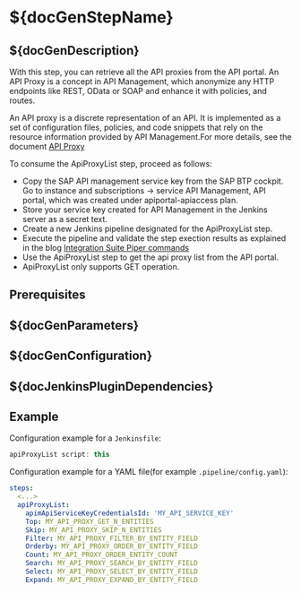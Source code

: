 # ${docGenStepName}

## ${docGenDescription}

With this step, you can retrieve all the API proxies from the API portal. An API Proxy is a concept in API Management, which anonymize any HTTP endpoints like REST, OData or SOAP and enhance it with policies, and routes.

An API proxy is a discrete representation of an API. It is implemented as a set of configuration files, policies, and code snippets that rely on the resource information provided by API Management.For more details, see the document [API Proxy](https://help.sap.com/doc/654e5912ee554d46bcc6347599fb2096/CLOUD/en-US/Unit%2004.3%20-%20API%20Proxy%20-%20API%20Resource.pdf/)

To consume the ApiProxyList step, proceed as follows:

* Copy the SAP API management service key from the SAP BTP cockpit. Go to instance and subscriptions &rarr; service API Management, API portal, which was created under apiportal-apiaccess plan.
* Store your service key created for API Management in the Jenkins server as a secret text.
* Create a new Jenkins pipeline designated for the ApiProxyList step.
* Execute the pipeline and validate the step exection results as explained in the blog [Integration Suite Piper commands](https://blogs.sap.com/2022/01/05/orking-with-integration-suite-piper-commands/)
* Use the ApiProxyList step to get the api proxy list from the API portal.
* ApiProxyList only supports GET operation.

## Prerequisites

## ${docGenParameters}

## ${docGenConfiguration}

## ${docJenkinsPluginDependencies}

## Example

Configuration example for a `Jenkinsfile`:

```groovy
apiProxyList script: this
```

Configuration example for a YAML file(for example `.pipeline/config.yaml`):

```yaml
steps:
  <...>
  apiProxyList:
    apimApiServiceKeyCredentialsId: 'MY_API_SERVICE_KEY'
    Top: MY_API_PROXY_GET_N_ENTITIES
    Skip: MY_API_PROXY_SKIP_N_ENTITIES
    Filter: MY_API_PROXY_FILTER_BY_ENTITY_FIELD
    Orderby: MY_API_PROXY_ORDER_BY_ENTITY_FIELD
    Count: MY_API_PROXY_ORDER_ENTITY_COUNT
    Search: MY_API_PROXY_SEARCH_BY_ENTITY_FIELD
    Select: MY_API_PROXY_SELECT_BY_ENTITY_FIELD
    Expand: MY_API_PROXY_EXPAND_BY_ENTITY_FIELD
```
